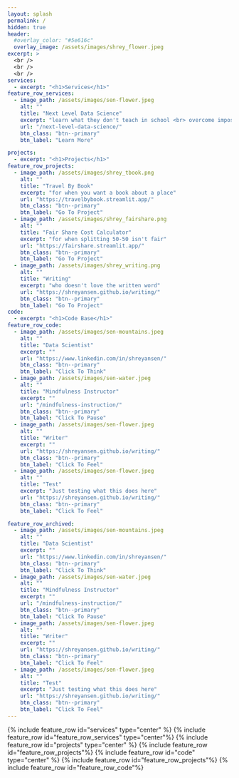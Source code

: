 ```yaml
---
layout: splash
permalink: /
hidden: true
header:
  #overlay_color: "#5e616c"
  overlay_image: /assets/images/shrey_flower.jpeg
excerpt: >
  <br />
  <br />
  <br />
services:
  - excerpt: "<h1>Services</h1>"  
feature_row_services:
  - image_path: /assets/images/sen-flower.jpeg
    alt: ""
    title: "Next Level Data Science"
    excerpt: "learn what they don't teach in school <br> overcome imposter syndrome <br> discover mindful coding"
    url: "/next-level-data-science/"
    btn_class: "btn--primary"
    btn_label: "Learn More"

projects:
  - excerpt: "<h1>Projects</h1>"
feature_row_projects:
  - image_path: /assets/images/shrey_tbook.png
    alt: ""
    title: "Travel By Book"
    excerpt: "for when you want a book about a place"
    url: "https://travelbybook.streamlit.app/"
    btn_class: "btn--primary"
    btn_label: "Go To Project"
  - image_path: /assets/images/shrey_fairshare.png
    alt: ""
    title: "Fair Share Cost Calculator"
    excerpt: "for when splitting 50-50 isn't fair"
    url: "https://fairshare.streamlit.app/"
    btn_class: "btn--primary"
    btn_label: "Go To Project"
  - image_path: /assets/images/shrey_writing.png
    alt: ""
    title: "Writing"
    excerpt: "who doesn't love the written word"
    url: "https://shreyansen.github.io/writing/"
    btn_class: "btn--primary"
    btn_label: "Go To Project"  
code:
  - excerpt: "<h1>Code Base</h1>"   
feature_row_code:
  - image_path: /assets/images/sen-mountains.jpeg
    alt: ""
    title: "Data Scientist"
    excerpt: ""
    url: "https://www.linkedin.com/in/shreyansen/"
    btn_class: "btn--primary"
    btn_label: "Click To Think"
  - image_path: /assets/images/sen-water.jpeg
    alt: ""
    title: "Mindfulness Instructor"
    excerpt: ""
    url: "/mindfulness-instruction/"
    btn_class: "btn--primary"
    btn_label: "Click To Pause"
  - image_path: /assets/images/sen-flower.jpeg
    alt: ""
    title: "Writer"
    excerpt: ""
    url: "https://shreyansen.github.io/writing/"
    btn_class: "btn--primary"
    btn_label: "Click To Feel"  
  - image_path: /assets/images/sen-flower.jpeg
    alt: ""
    title: "Test"
    excerpt: "Just testing what this does here"
    url: "https://shreyansen.github.io/writing/"
    btn_class: "btn--primary"
    btn_label: "Click To Feel" 

feature_row_archived:
  - image_path: /assets/images/sen-mountains.jpeg
    alt: ""
    title: "Data Scientist"
    excerpt: ""
    url: "https://www.linkedin.com/in/shreyansen/"
    btn_class: "btn--primary"
    btn_label: "Click To Think"
  - image_path: /assets/images/sen-water.jpeg
    alt: ""
    title: "Mindfulness Instructor"
    excerpt: ""
    url: "/mindfulness-instruction/"
    btn_class: "btn--primary"
    btn_label: "Click To Pause"
  - image_path: /assets/images/sen-flower.jpeg
    alt: ""
    title: "Writer"
    excerpt: ""
    url: "https://shreyansen.github.io/writing/"
    btn_class: "btn--primary"
    btn_label: "Click To Feel"  
  - image_path: /assets/images/sen-flower.jpeg
    alt: ""
    title: "Test"
    excerpt: "Just testing what this does here"
    url: "https://shreyansen.github.io/writing/"
    btn_class: "btn--primary"
    btn_label: "Click To Feel" 
---
```


<!---
dropped lines: 
{% include feature_row id="services" type="center" %}
-->
{% include feature_row id="services" type="center" %}
{% include feature_row id="feature_row_services" type="center"%}
{% include feature_row id="projects" type="center" %}
{% include feature_row id="feature_row_projects"%}
{% include feature_row id="code" type="center" %}
{% include feature_row id="feature_row_projects"%}
{% include feature_row id="feature_row_code"%}

